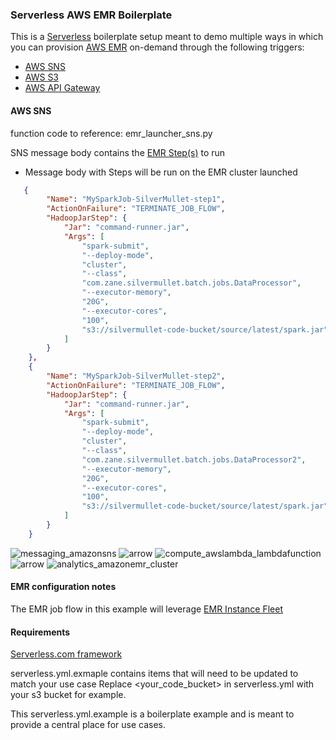 ### Serverless AWS EMR Boilerplate

This is a [Serverless](https://www.npmjs.com/package/serverless) boilerplate setup meant to demo multiple ways in which you can provision [AWS EMR](https://docs.aws.amazon.com/emr/latest/ManagementGuide/emr-what-is-emr.html) on-demand through the following triggers:

* [AWS SNS](https://serverless.com/framework/docs/providers/aws/events/sns/)
* [AWS S3](https://serverless.com/framework/docs/providers/aws/events/s3/)
* [AWS API Gateway](https://serverless.com/framework/docs/providers/aws/events/apigateway/)

#### AWS SNS

function code to reference: emr_launcher_sns.py

SNS message body contains the [EMR Step(s)](https://docs.aws.amazon.com/emr/latest/DeveloperGuide//emr-steps.html) to run

* Message body with Steps will be run on the EMR cluster launched
```json
   {
        "Name": "MySparkJob-SilverMullet-step1",
        "ActionOnFailure": "TERMINATE_JOB_FLOW",
        "HadoopJarStep": {
            "Jar": "command-runner.jar",
            "Args": [
                "spark-submit",
                "--deploy-mode",
                "cluster",
                "--class",
                "com.zane.silvermullet.batch.jobs.DataProcessor",
                "--executor-memory",
                "20G",
                "--executor-cores",
                "100",
                "s3://silvermullet-code-bucket/source/latest/spark.jar"
            ]
        }
    },
    {
        "Name": "MySparkJob-SilverMullet-step2",
        "ActionOnFailure": "TERMINATE_JOB_FLOW",
        "HadoopJarStep": {
            "Jar": "command-runner.jar",
            "Args": [
                "spark-submit",
                "--deploy-mode",
                "cluster",
                "--class",
                "com.zane.silvermullet.batch.jobs.DataProcessor2",
                "--executor-memory",
                "20G",
                "--executor-cores",
                "100",
                "s3://silvermullet-code-bucket/source/latest/spark.jar"
            ]
        }
    }
```

![messaging_amazonsns](https://user-images.githubusercontent.com/538171/32766496-0a0ee9a0-c8c4-11e7-927e-165336a46310.png) ![arrow](https://user-images.githubusercontent.com/538171/32766757-2d381b9e-c8c5-11e7-911e-ad5e1b1ffa88.png)
![compute_awslambda_lambdafunction](https://user-images.githubusercontent.com/538171/32766526-3cc3a228-c8c4-11e7-949d-c08d9e7e9719.png) ![arrow](https://user-images.githubusercontent.com/538171/32766757-2d381b9e-c8c5-11e7-911e-ad5e1b1ffa88.png)
 ![analytics_amazonemr_cluster](https://user-images.githubusercontent.com/538171/32766582-89f244fa-c8c4-11e7-8099-7373c944949e.png)



#### EMR configuration notes

The EMR job flow in this example will leverage [EMR Instance Fleet](https://docs.aws.amazon.com/emr/latest/ManagementGuide/emr-instance-fleet.html)

#### Requirements

[Serverless.com framework](https://www.npmjs.com/package/serverless)

serverless.yml.exmaple contains items that will need to be updated to match your use case
Replace <your_code_bucket> in serverless.yml with your s3 bucket for example.

This serverless.yml.example is a boilerplate example and is meant to provide a central place for use cases.
